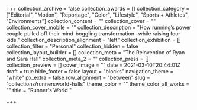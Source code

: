 +++
collection_archive = false
collection_awards = []
collection_category = ["Editorial", "Motion", "Reportage", "Color", "Lifestyle", "Sports + Athletes", "Environments"]
collection_content = ""
collection_cover = ""
collection_cover_mobile = ""
collection_description = "How running’s power couple pulled off their mind-boggling transformation– while raising four kids."
collection_description_alignment = "left"
collection_exhibition = []
collection_filter = "Personal"
collection_hidden = false
collection_layout_builder = []
collection_meta = "The Reinvention of Ryan and Sara Hall"
collection_meta_2 = ""
collection_press = []
collection_preview = []
cover_image = ""
date = 2021-03-10T20:44:01Z
draft = true
hide_footer = false
layout = "blocks"
navigation_theme = "white"
px_extra = false
row_alignment = "between"
slug = "collections/runnersworld-halls"
theme_color = ""
theme_color_all_works = ""
title = "Runner's World "

+++

